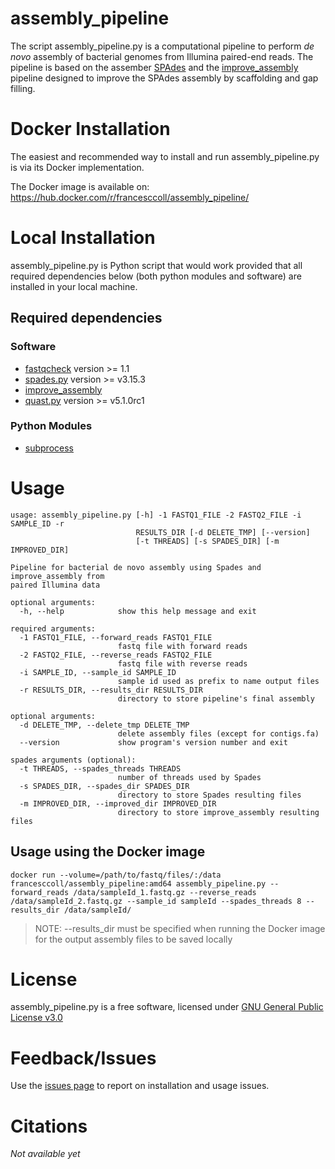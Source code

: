 # assembly_pipeline

The script assembly_pipeline.py is a computational pipeline to perform _de novo_ assembly of bacterial genomes from Illumina paired-end reads. The pipeline is based on the assember [SPAdes](https://github.com/ablab/spades) and the [improve_assembly](https://github.com/sanger-pathogens/assembly_improvement) pipeline designed to improve the SPAdes assembly by scaffolding and gap filling.

# Docker Installation

The easiest and recommended way to install and run assembly_pipeline.py is via its Docker implementation.

The Docker image is available on: https://hub.docker.com/r/francesccoll/assembly_pipeline/

# Local Installation

assembly_pipeline.py is Python script that would work provided that all required dependencies below (both python modules and software) are installed in your local machine.

## Required dependencies

### Software
* [fastqcheck](https://github.com/VertebrateResequencing/fastqcheck) version >= 1.1
* [spades.py](https://github.com/ablab/spades) version >= v3.15.3
* [improve_assembly](https://github.com/sanger-pathogens/assembly_improvement)
* [quast.py](https://github.com/ablab/quast) version >= v5.1.0rc1


### Python Modules
* [subprocess](https://docs.python.org/3/library/subprocess.html)


# Usage

```console
usage: assembly_pipeline.py [-h] -1 FASTQ1_FILE -2 FASTQ2_FILE -i SAMPLE_ID -r
                            RESULTS_DIR [-d DELETE_TMP] [--version]
                            [-t THREADS] [-s SPADES_DIR] [-m IMPROVED_DIR]

Pipeline for bacterial de novo assembly using Spades and improve_assembly from
paired Illumina data

optional arguments:
  -h, --help            show this help message and exit

required arguments:
  -1 FASTQ1_FILE, --forward_reads FASTQ1_FILE
                        fastq file with forward reads
  -2 FASTQ2_FILE, --reverse_reads FASTQ2_FILE
                        fastq file with reverse reads
  -i SAMPLE_ID, --sample_id SAMPLE_ID
                        sample id used as prefix to name output files
  -r RESULTS_DIR, --results_dir RESULTS_DIR
                        directory to store pipeline's final assembly

optional arguments:
  -d DELETE_TMP, --delete_tmp DELETE_TMP
                        delete assembly files (except for contigs.fa)
  --version             show program's version number and exit

spades arguments (optional):
  -t THREADS, --spades_threads THREADS
                        number of threads used by Spades
  -s SPADES_DIR, --spades_dir SPADES_DIR
                        directory to store Spades resulting files
  -m IMPROVED_DIR, --improved_dir IMPROVED_DIR
                        directory to store improve_assembly resulting files
```

## Usage using the Docker image
```
docker run --volume=/path/to/fastq/files/:/data francesccoll/assembly_pipeline:amd64 assembly_pipeline.py --forward_reads /data/sampleId_1.fastq.gz --reverse_reads /data/sampleId_2.fastq.gz --sample_id sampleId --spades_threads 8 --results_dir /data/sampleId/
```
> NOTE: --results_dir must be specified when running the Docker image for the output assembly files to be saved locally

# License

assembly_pipeline.py is a free software, licensed under [GNU General Public License v3.0](https://github.com/francesccoll/assembly_pipeline/blob/main/LICENSE)

# Feedback/Issues

Use the [issues page](https://github.com/francesccoll/assembly_pipeline/issues) to report on installation and usage issues.

# Citations
_Not available yet_

